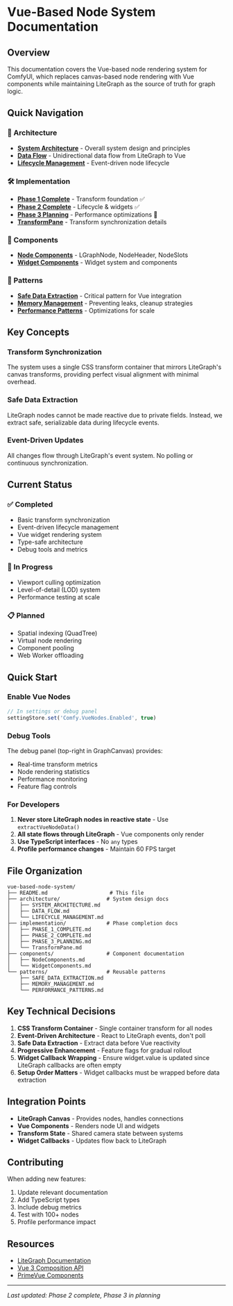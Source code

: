 # Vue-Based Node System Documentation

## Overview

This documentation covers the Vue-based node rendering system for ComfyUI, which replaces canvas-based node rendering with Vue components while maintaining LiteGraph as the source of truth for graph logic.

## Quick Navigation

### 📐 Architecture
- [**System Architecture**](./architecture/SYSTEM_ARCHITECTURE.md) - Overall system design and principles
- [**Data Flow**](./architecture/DATA_FLOW.md) - Unidirectional data flow from LiteGraph to Vue
- [**Lifecycle Management**](./architecture/LIFECYCLE_MANAGEMENT.md) - Event-driven node lifecycle

### 🛠 Implementation
- [**Phase 1 Complete**](./implementation/PHASE_1_COMPLETE.md) - Transform foundation ✅
- [**Phase 2 Complete**](./implementation/PHASE_2_COMPLETE.md) - Lifecycle & widgets ✅
- [**Phase 3 Planning**](./implementation/PHASE_3_PLANNING.md) - Performance optimizations 🚧
- [**TransformPane**](./implementation/TransformPane.md) - Transform synchronization details

### 🧩 Components
- [**Node Components**](./components/NodeComponents.md) - LGraphNode, NodeHeader, NodeSlots
- [**Widget Components**](./components/WidgetComponents.md) - Widget system and components

### 🎯 Patterns
- [**Safe Data Extraction**](./patterns/SAFE_DATA_EXTRACTION.md) - Critical pattern for Vue integration
- [**Memory Management**](./patterns/MEMORY_MANAGEMENT.md) - Preventing leaks, cleanup strategies
- [**Performance Patterns**](./patterns/PERFORMANCE_PATTERNS.md) - Optimizations for scale

## Key Concepts

### Transform Synchronization
The system uses a single CSS transform container that mirrors LiteGraph's canvas transforms, providing perfect visual alignment with minimal overhead.

### Safe Data Extraction
LiteGraph nodes cannot be made reactive due to private fields. Instead, we extract safe, serializable data during lifecycle events.

### Event-Driven Updates
All changes flow through LiteGraph's event system. No polling or continuous synchronization.

## Current Status

### ✅ Completed
- Basic transform synchronization
- Event-driven lifecycle management
- Vue widget rendering system
- Type-safe architecture
- Debug tools and metrics

### 🚧 In Progress
- Viewport culling optimization
- Level-of-detail (LOD) system
- Performance testing at scale

### 📋 Planned
- Spatial indexing (QuadTree)
- Virtual node rendering
- Component pooling
- Web Worker offloading

## Quick Start

### Enable Vue Nodes
```typescript
// In settings or debug panel
settingStore.set('Comfy.VueNodes.Enabled', true)
```

### Debug Tools
The debug panel (top-right in GraphCanvas) provides:
- Real-time transform metrics
- Node rendering statistics
- Performance monitoring
- Feature flag controls

### For Developers

1. **Never store LiteGraph nodes in reactive state** - Use `extractVueNodeData()`
2. **All state flows through LiteGraph** - Vue components only render
3. **Use TypeScript interfaces** - No `any` types
4. **Profile performance changes** - Maintain 60 FPS target

## File Organization

```
vue-based-node-system/
├── README.md                    # This file
├── architecture/               # System design docs
│   ├── SYSTEM_ARCHITECTURE.md
│   ├── DATA_FLOW.md
│   └── LIFECYCLE_MANAGEMENT.md
├── implementation/             # Phase completion docs
│   ├── PHASE_1_COMPLETE.md
│   ├── PHASE_2_COMPLETE.md
│   ├── PHASE_3_PLANNING.md
│   └── TransformPane.md
├── components/                 # Component documentation
│   ├── NodeComponents.md
│   └── WidgetComponents.md
└── patterns/                   # Reusable patterns
    ├── SAFE_DATA_EXTRACTION.md
    ├── MEMORY_MANAGEMENT.md
    └── PERFORMANCE_PATTERNS.md
```

## Key Technical Decisions

1. **CSS Transform Container** - Single container transform for all nodes
2. **Event-Driven Architecture** - React to LiteGraph events, don't poll
3. **Safe Data Extraction** - Extract data before Vue reactivity
4. **Progressive Enhancement** - Feature flags for gradual rollout
5. **Widget Callback Wrapping** - Ensure widget.value is updated since LiteGraph callbacks are often empty
6. **Setup Order Matters** - Widget callbacks must be wrapped before data extraction

## Integration Points

- **LiteGraph Canvas** - Provides nodes, handles connections
- **Vue Components** - Renders node UI and widgets
- **Transform State** - Shared camera state between systems
- **Widget Callbacks** - Updates flow back to LiteGraph

## Contributing

When adding new features:
1. Update relevant documentation
2. Add TypeScript types
3. Include debug metrics
4. Test with 100+ nodes
5. Profile performance impact

## Resources

- [LiteGraph Documentation](https://github.com/jagenjo/litegraph.js)
- [Vue 3 Composition API](https://vuejs.org/guide/extras/composition-api-faq.html)
- [PrimeVue Components](https://primevue.org/)

---

*Last updated: Phase 2 complete, Phase 3 in planning*
